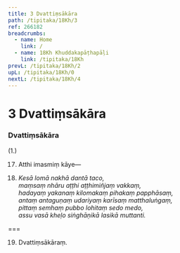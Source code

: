 ```yaml
---
title: 3 Dvattiṃsākāra
path: /tipitaka/18Kh/3
ref: 266182
breadcrumbs:
  - name: Home
    link: /
  - name: 18Kh Khuddakapāṭhapāḷi
    link: /tipitaka/18Kh
prevL: /tipitaka/18Kh/2
upL: /tipitaka/18Kh/0
nextL: /tipitaka/18Kh/4
---
```


# 3 Dvattiṃsākāra

### Dvattiṃsākāra

(1.)

17. Atthi imasmiṃ kāye—

18. _Kesā lomā nakhā dantā taco,_  
_maṃsaṃ nhāru aṭṭhi aṭṭhimiñjaṃ vakkaṃ,_  
_hadayaṃ yakanaṃ kilomakaṃ pihakaṃ papphāsaṃ,_  
_antaṃ antaguṇaṃ udariyaṃ karīsaṃ matthaluṅgaṃ,_  
_pittaṃ semhaṃ pubbo lohitaṃ sedo medo,_  
_assu vasā kheḷo siṅghāṇikā lasikā muttanti._  


===

19. Dvattiṃsākāraṃ.




